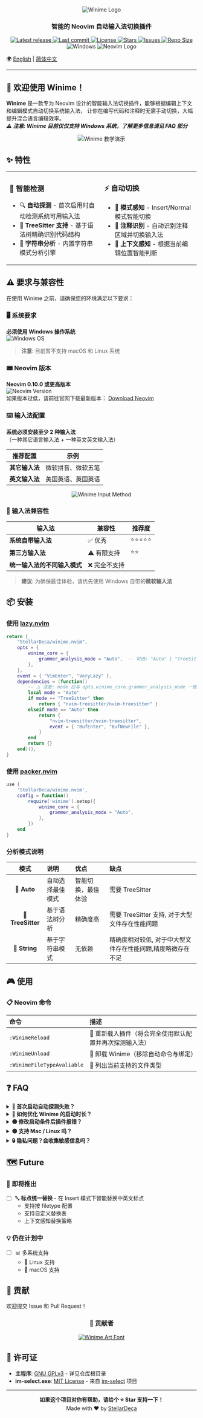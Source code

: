 
<div align="center">
    <br><br>
    <img src="./WinimeArtFont.png" alt="Winime Logo"/>
    <a><h3>智能的 Neovim 自动输入法切换插件</h3></a>

<p>
    <a href="https://github.com/StellarDeca/winime.nvim/releases/latest">
        <img alt="Latest release" src="https://img.shields.io/github/v/release/StellarDeca/winime.nvim?style=for-the-badge&logo=starship&color=C9CBFF&logoColor=D9E0EE&labelColor=302D41&include_prerelease&sort=semver" />
    </a>
    <a href="https://github.com/StellarDeca/winime.nvim/pulse">
        <img alt="Last commit" src="https://img.shields.io/github/last-commit/StellarDeca/winime.nvim?style=for-the-badge&logo=starship&color=8bd5ca&logoColor=D9E0EE&labelColor=302D41"/>
    </a>
    <a href="https://github.com/StellarDeca/winime.nvim/blob/main/LICENSE">
        <img alt="License" src="https://img.shields.io/github/license/StellarDeca/winime.nvim?style=for-the-badge&logo=starship&color=ee999f&logoColor=D9E0EE&labelColor=302D41" />
    </a>
    <a href="https://github.com/StellarDeca/winime.nvim/stargazers">
        <img alt="Stars" src="https://img.shields.io/github/stars/StellarDeca/winime.nvim?style=for-the-badge&logo=starship&color=c69ff5&logoColor=D9E0EE&labelColor=302D41" />
    </a>
    <a href="https://github.com/StellarDeca/winime.nvim/issues">
        <img alt="Issues" src="https://img.shields.io/github/issues/StellarDeca/winime.nvim?style=for-the-badge&logo=github&color=F5E0DC&logoColor=D9E0EE&labelColor=302D41" />
    </a>
    <a href="https://github.com/StellarDeca/winime.nvim">
        <img alt="Repo Size" src="https://img.shields.io/github/repo-size/StellarDeca/winime.nvim?color=%23DDB6F2&label=SIZE&logo=codesandbox&style=for-the-badge&logoColor=D9E0EE&labelColor=302D41" />
    </a>
    <br/>
    <img src="https://img.shields.io/badge/Platform-Windows-0078D6?style=for-the-badge&logo=windows&logoColor=white&labelColor=302D41"  alt="Windows"/>
    <img src="https://img.shields.io/badge/Neovim-%E2%89%A50.10-57A143?style=for-the-badge&logo=neovim&logoColor=white&labelColor=302D41"  alt="Neovim Logo"/>
</p></div>

🌍 [English](./README_EN.md) | [简体中文](./README.md)

---

## 👋 欢迎使用 Winime！
**Winime** 是一款专为 Neovim 设计的智能输入法切换插件，能够根据编辑上下文和编辑模式自动切换系统输入法，
让你在编写代码和注释时无需手动切换，大幅提升混合语言编辑效率。<br>
***⚠️ 注意: Winime 目前仅仅支持 Windows 系统，了解更多信息请见 FAQ 部分***

<div align="center">
  <img src="./WinimeTeach.gif" alt="Winime 教学演示"/>
</div>


## ✨ 特性

<table>
<tr>
<td width="50%">

### 🎨 智能检测
- 🔍 **自动探测** - 首次启用时自动检测系统可用输入法
- 🌲 **TreeSitter 支持** - 基于语法树精确识别代码结构
- 📝 **字符串分析** - 内置字符串模式分析引擎
</td>
<td width="50%">

### ⚡ 自动切换
- 🔄 **模式感知** - Insert/Normal 模式智能切换
- 💬 **注释识别** - 自动识别注释区域并切换输入法
- 🎯 **上下文感知** - 根据当前编辑位置智能判断
</td>
</tr>
</table>


## ⚠️ 要求与兼容性

在使用 Winime 之前，请确保您的环境满足以下要求：

### 🖥️ 系统要求

**必须使用 Windows 操作系统**  
![Windows OS](https://img.shields.io/badge/Windows-11/10-0078D4?style=for-the-badge&logo=windows)

> **注意**: 目前暂不支持 macOS 和 Linux 系统

### 📟 Neovim 版本

**Neovim 0.10.0 或更高版本**  
![Neovim Version](https://img.shields.io/badge/Neovim-%E2%89%A50.10-57A143?style=for-the-badge&logo=neovim&logoColor=white&labelColor=302D41)
<br>如果版本过低，请前往官网下载最新版本：
[Download Neovim](https://github.com/neovim/neovim/releases)

### ⌨️ 输入法配置

**系统必须安装至少 2 种输入法**  
（一种其它语言输入法 + 一种英文英文输入法）

| 推荐配置      | 示例        |
|-----------|-----------|
| **其它输入法** | 微软拼音、微软五笔 |
| **英文输入法** | 美国英语、英国英语 |

<center><img src="./WinimeInputMethod.png" alt="Winime Input Method"/></center>

### 🔄 输入法兼容性

| 输入法              | 兼容性     | 推荐度   |
|------------------|---------|-------|
| **系统自带输入法**      | ✅ 优秀    | ⭐⭐⭐⭐⭐ |
| **第三方输入法**       | ⚠️ 有限支持 | ⭐⭐    |
| **统一输入法的不同输入模式** | ❌ 完全不支持 |       |
> **建议**: 为确保最佳体验，请优先使用 Windows 自带的**微软输入法**


## 📦 安装
### 使用 [lazy.nvim](https://github.com/folke/lazy.nvim)
```lua
return {
    "StellarDeca/winime.nvim",
    opts = {
        winime_core = {
            grammer_analysis_mode = "Auto",  -- 可选: "Auto" | "TreeSitter" | "String"
        },
    },
    event = { "VimEnter", "VeryLazy" },
    dependencies = (function()
        -- ⚠️ 注意: mode 应与 opts.winime_core.grammer_analysis_mode 一致
        local mode = "Auto"  
        if mode == "TreeSitter" then
            return { "nvim-treesitter/nvim-treesitter" }
        elseif mode == "Auto" then
            return {
                "nvim-treesitter/nvim-treesitter",
                event = { "BufEnter", "BufNewFile" },
            }
        end
        return {}
    end)(),
}
```
### 使用 [packer.nvim](https://github.com/wbthomason/packer.nvim)
```lua
use {
    'StellarDeca/winime.nvim',
    config = function()
        require('winime').setup({
            winime_core = {
                grammer_analysis_mode = "Auto",
            },
        })
    end
}
```

### 分析模式说明

|        模式         | 说明       | 优点        | 缺点                              |
|:-----------------:|:---------|:----------|:--------------------------------|
|    🤖 **Auto**    | 自动选择最佳模式 | 智能切换，最佳体验 | 需要 TreeSitter                   |
| 🌲 **TreeSitter** | 基于语法树分析  | 精确度高      | 需要 TreeSitter 支持, 对于大型文件存在性能问题  |
|   📝 **String**   | 基于字符串模式  | 无依赖       | 精确度相对较低, 对于中大型文件存在性能问题,精度略微存在不足 |

## 🎮 使用

### 📋 Neovim 命令

| 命令                         | 描述                            |
|:---------------------------|:------------------------------|
| `:WinimeReload`            | 🔄 重新载入插件（将会完全使用默认配置并再次探测输入法） |
| `:WinimeUnload`            | 🔌 卸载 Winime（移除自动命令与绑定）       |
| `:WinimeFileTypeAvaliable` | 📄 列出当前支持的文件类型                |


## ❓ FAQ

<details>
<summary><b>🔴 首次启动自动探测失败？</b></summary>

请确认系统安装了至少两种输入法。若仍失败，请删除缓存目录：
```bash
# Windows
~/AppData/Local/nvim-data/winime
```
然后重启 Neovim。
</details>

<details>
<summary><b>🔎 如何优化 Winime 的启动时长？</b></summary>

若希望避免 Winime 随 Neovim 一同启动，可在 lazy.nvim 配置中为其指定其他启动事件。

⚠️ 注意：
Winime 需要依赖特定事件完成运行时数据初始化，擅自修改启动事件可能导致插件功能异常。
相关问题排查请参考 FAQ 中「🟡 修改启动条件后插件报错？」章节。
</details>

<details>
<summary><b>🟡 修改启动条件后插件报错？</b></summary>

确保 Winime 在相关自动命令触发前已正确加载：
- `BufEnter`
- `BufNewFile`
- `CursorMoved`
- `InsertEnter`
- `TextChangedI`
- `CursorMovedI`
- `InsertLeave`
</details>

<details>
<summary><b>🟢 支持 Mac / Linux 吗？</b></summary>

默认仅支持 Windows（使用 `im-select.exe`）。要支持其他平台：
1. 替换 `lua/winime/tools/im-select.exe` 为对应平台工具
2. 在 `lua/winime/tools/method.lua` 中实现平台调用接口
3. 检查输入法区域ID是否适配
4. 欢迎提交 PR 贡献代码 💪
</details>

<details>
<summary><b>🔒 隐私问题？会收集敏感信息吗？</b></summary>

**绝对不会！** Winime：
- ❌ 不会上传任何数据
- ❌ 不会分享任何日志
- ✅ 仅在本地保存必要的分析历史
- ✅ 所有数据仅存储在本地文件夹
</details>

## 🗺️ Future

### 🚀 即将推出

- [ ] 🔤 **标点统一替换** - 在 Insert 模式下智能替换中英文标点
  - 支持按 filetype 配置
  - 支持自定义替换表
  - 上下文感知替换策略

### 💡 仍在计划中
- [ ] 📊 多系统支持
  - 🐧 Linux 支持
  - 🍎 macOS 支持


## 🤝 贡献
欢迎提交 Issue 和 Pull Request！
<div align="center">

### 💖 贡献者
<a href="https://github.com/StellarDeca/winime.nvim/graphs/contributors">
    <img src="https://contrib.rocks/image?repo=StellarDeca/winime.nvim"  alt="Winime Art Font"/>
</a>
</div>

## 📄 许可证
- **主程序**: [GNU GPLv3](LICENSE) - 详见仓库根目录
- **im-select.exe**: [MIT License](LICENSES/im-select) - 来自 [im-select](https://github.com/daipeihust/im-select) 项目

---

<div align="center">

**如果这个项目对你有帮助，请给个 ⭐ Star 支持一下！**
<br>
Made with ❤️ by [StellarDeca](https://github.com/StellarDeca)
</div> 


